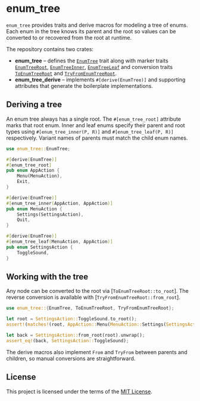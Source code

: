 # enum_tree

`enum_tree` provides traits and derive macros for modeling a tree of enums.
Each enum in the tree knows its parent and the root so values can be
converted to or recovered from the root at runtime.

The repository contains two crates:

- **enum_tree** – defines the [`EnumTree`] trait along with marker traits
  [`EnumTreeRoot`], [`EnumTreeInner`], [`EnumTreeLeaf`] and conversion traits
  [`ToEnumTreeRoot`] and [`TryFromEnumTreeRoot`].
- **enum_tree_derive** – implements `#[derive(EnumTree)]` and supporting
  attributes that generate the boilerplate implementations.

## Deriving a tree

An enum tree always has a single root. The `#[enum_tree_root]` attribute marks
that root enum. Inner and leaf enums specify their parent and root types using
`#[enum_tree_inner(P, R)]` and `#[enum_tree_leaf(P, R)]` respectively. Variant
names of parents must match the child enum names.

```rust
use enum_tree::EnumTree;

#[derive(EnumTree)]
#[enum_tree_root]
pub enum AppAction {
    Menu(MenuAction),
    Exit,
}

#[derive(EnumTree)]
#[enum_tree_inner(AppAction, AppAction)]
pub enum MenuAction {
    Settings(SettingsAction),
    Quit,
}

#[derive(EnumTree)]
#[enum_tree_leaf(MenuAction, AppAction)]
pub enum SettingsAction {
    ToggleSound,
}
```

## Working with the tree

Any node can be converted to the root via [`ToEnumTreeRoot::to_root`].
The reverse conversion is available with
[`TryFromEnumTreeRoot::from_root`].

```rust
use enum_tree::{EnumTree, ToEnumTreeRoot, TryFromEnumTreeRoot};

let root = SettingsAction::ToggleSound.to_root();
assert!(matches!(root, AppAction::Menu(MenuAction::Settings(SettingsAction::ToggleSound))));

let back = SettingsAction::from_root(root).unwrap();
assert_eq!(back, SettingsAction::ToggleSound);
```

The derive macros also implement `From` and `TryFrom` between parents and
children, so manual conversions are straightforward.

## License

This project is licensed under the terms of the [MIT License](LICENSE).

[`EnumTree`]: enum_tree/src/lib.rs
[`EnumTreeRoot`]: enum_tree/src/lib.rs
[`EnumTreeInner`]: enum_tree/src/lib.rs
[`EnumTreeLeaf`]: enum_tree/src/lib.rs
[`ToEnumTreeRoot`]: enum_tree/src/lib.rs
[`TryFromEnumTreeRoot`]: enum_tree/src/lib.rs
